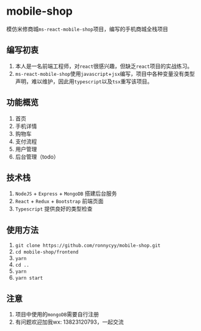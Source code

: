# mobile-shop
模仿米修商城`ms-react-mobile-shop`项目，编写的手机商城全栈项目

## 编写初衷
1. 本人是一名前端工程师，对`react`很感兴趣，但缺乏`react`项目的实战练习。
2. `ms-react-mobile-shop`使用`javascript`+`jsx`编写，项目中各种变量没有类型声明，难以维护，因此用`typescript`以及`tsx`重写该项目。

## 功能概览
1. 首页
2. 手机详情
3. 购物车
4. 支付流程
5. 用户管理
6. 后台管理（todo）

## 技术栈
1. `NodeJS` + `Express` + `MongoDB` 搭建后台服务
2. `React` + `Redux` + `Bootstrap` 前端页面
3. `Typescript` 提供良好的类型检查

## 使用方法
1. `git clone https://github.com/ronnycyy/mobile-shop.git`
2. `cd mobile-shop/frontend`
3. `yarn`
5. `cd ..`
3. `yarn`
4. `yarn start`

## 注意
1. 项目中使用的`mongoDB`需要自行注册
2. 有问题欢迎加我wx: 13823120793，一起交流
